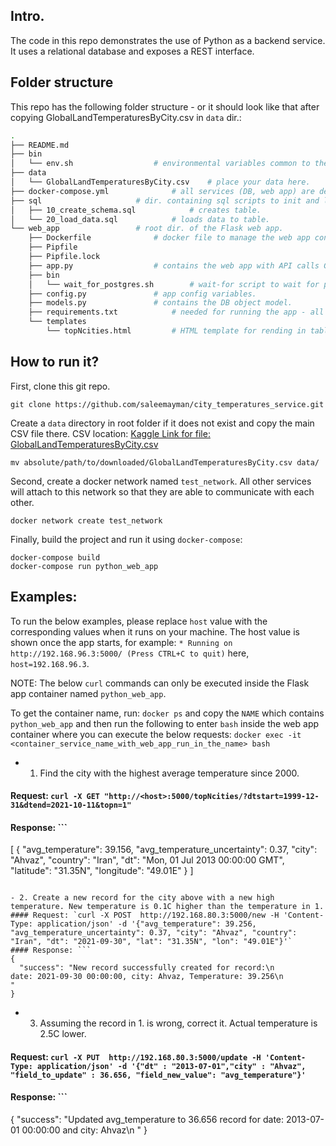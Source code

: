 ## Intro.

The code in this repo demonstrates the use of Python as a backend service. It uses a relational
database and exposes a REST interface.

## Folder structure

This repo has the following folder structure - or it should look like that after copying GlobalLandTemperaturesByCity.csv in `data` dir.:

```bash
.
├── README.md
├── bin
│   └── env.sh					# environmental variables common to the DB and Flask app.
├── data
│   └── GlobalLandTemperaturesByCity.csv	# place your data here.
├── docker-compose.yml				# all services (DB, web app) are defined here.
├── sql						# dir. containing sql scripts to init and load data to postgres DB.
│   ├── 10_create_schema.sql			# creates table.
│   └── 20_load_data.sql			# loads data to table.
└── web_app					# root dir. of the Flask web app.
    ├── Dockerfile				# docker file to manage the web app container.
    ├── Pipfile
    ├── Pipfile.lock
    ├── app.py					# contains the web app with API calls GET, PUT, POST.
    ├── bin
    │   └── wait_for_postgres.sh		# wait-for script to wait for postgres DB to allow connections to it.
    ├── config.py				# app config variables.
    ├── models.py				# contains the DB object model.
    ├── requirements.txt			# needed for running the app - all python package requirements.
    └── templates
        └── topNcities.html			# HTML template for rending in table form the top N hottest cities.
```

## How to run it?

First, clone this git repo.
```
git clone https://github.com/saleemayman/city_temperatures_service.git
```

Create a `data` directory in root folder if it does not exist and copy the main CSV file there.
CSV location: [Kaggle Link for file: GlobalLandTemperaturesByCity.csv](https://www.kaggle.com/berkeleyearth/climate-change-earth-surface-temperature-data?select=GlobalLandTemperaturesByCity.csv)

```
mv absolute/path/to/downloaded/GlobalLandTemperaturesByCity.csv data/
```

Second, create a docker network named `test_network`. All other services will attach to this network so that they are able to communicate with each other.
```
docker network create test_network
```

Finally, build the project and run it using `docker-compose`:
```
docker-compose build
docker-compose run python_web_app
```

## Examples:

To run the below examples, please replace `host` value with the corresponding values when it runs on your machine. The host value is shown once the app starts, for example: `* Running on http://192.168.96.3:5000/ (Press CTRL+C to quit)` here, `host=192.168.96.3`.

NOTE: The below `curl` commands can only be executed inside the Flask app container named `python_web_app`.

To get the container name, run: `docker ps` and copy the `NAME` which contains `python_web_app` and then run the following to enter `bash` inside the web app container where you can execute the below requests:
`docker exec -it <container_service_name_with_web_app_run_in_the_name> bash`

- 1. Find the city with the highest average temperature since 2000.
#### Request: `curl -X GET "http://<host>:5000/topNcities/?dtstart=1999-12-31&dtend=2021-10-11&topn=1"`
#### Response: ```
[
  {
    "avg_temperature": 39.156, 
    "avg_temperature_uncertainty": 0.37, 
    "city": "Ahvaz", 
    "country": "Iran", 
    "dt": "Mon, 01 Jul 2013 00:00:00 GMT", 
    "latitude": "31.35N", 
    "longitude": "49.01E"
  }
]
```

- 2. Create a new record for the city above with a new high temperature. New temperature is 0.1C higher than the temperature in 1.
#### Request: `curl -X POST  http://192.168.80.3:5000/new -H 'Content-Type: application/json' -d '{"avg_temperature": 39.256, "avg_temperature_uncertainty": 0.37, "city": "Ahvaz", "country": "Iran", "dt": "2021-09-30", "lat": "31.35N", "lon": "49.01E"}'`
#### Response: ```
{
  "success": "New record successfully created for record:\n                        date: 2021-09-30 00:00:00, city: Ahvaz, Temperature: 39.256\n                        "
}
```

- 3. Assuming the record in 1. is wrong, correct it. Actual temperature is 2.5C lower.
#### Request: `curl -X PUT  http://192.168.80.3:5000/update -H 'Content-Type: application/json' -d '{"dt" : "2013-07-01","city" : "Ahvaz", "field_to_update" : 36.656, "field_new_value": "avg_temperature"}'`
#### Response: ```
{
  "success": "Updated avg_temperature to 36.656 record for date: 2013-07-01 00:00:00 and city: Ahvaz\n                        "
}
```

